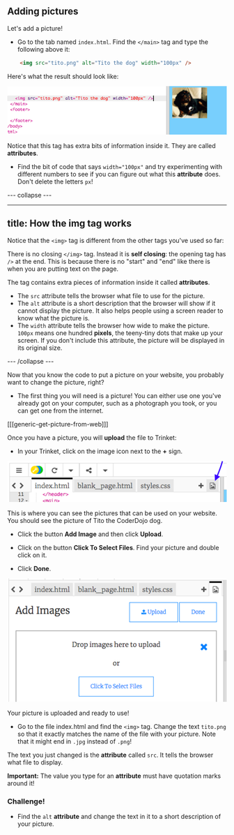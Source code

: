 ## Adding pictures

Let's add a picture!

- Go to the tab named `index.html`. Find the `</main>` tag and type the following above it: 

```html
    <img src="tito.png" alt="Tito the dog" width="100px" />
```

Here's what the result should look like:
    
![Image code and picture of Tito](images/egImgCodeTito.png)

Notice that this tag has extra bits of information inside it. They are called **attributes**.

- Find the bit of code that says `width="100px"` and try experimenting with different numbers to see if you can figure out what this **attribute** does. Don't delete the letters `px`!

--- collapse ---

---
title: How the img tag works
---

Notice that the `<img>` tag is different from the other tags you've used so far: 

There is no closing `</img>` tag. Instead it is **self closing**: the opening tag has `/>` at the end. This is because there is no "start" and "end" like there is when you are putting text on the page. 

The tag contains extra pieces of information inside it called **attributes**. 
- The `src` attribute tells the browser what file to use for the picture. 
- The `alt` attribute is a short description that the browser will show if it cannot display the picture. It also helps people using a screen reader to know what the picture is.
- The `width` attribute tells the browser how wide to make the picture. `100px` means one hundred **pixels**, the teeny-tiny dots that make up your screen. If you don't include this attribute, the picture will be displayed in its original size.

--- /collapse ---

Now that you know the code to put a picture on your website, you probably want to change the picture, right?

- The first thing you will need is a picture! You can either use one you've already got on your computer, such as a photograph you took, or you can get one from the internet.

[[[generic-get-picture-from-web]]]

Once you have a picture, you will **upload** the file to Trinket: 

- In your Trinket, click on the image icon next to the **+** sign. 

![The image icon](images/tktImageIconArrow.png)

This is where you can see the pictures that can be used on your website. You should see the picture of Tito the CoderDojo dog.

- Click the button **Add Image** and then click **Upload**. 

- Click on the button **Click To Select Files**. Find your picture and double click on it. 

- Click **Done**.

![Image upload area](images/tktUploadImages.png)

Your picture is uploaded and ready to use!

- Go to the file index.html and find the `<img>` tag. Change the text `tito.png` so that it exactly matches the name of the file with your picture. Note that it might end in `.jpg` instead of `.png`!

The text you just changed is the **attribute** called `src`. It tells the browser what file to display.

**Important:** The value you type for an **attribute** must have quotation marks around it!

### Challenge!
- Find the `alt` **attribute** and change the text in it to a short description of your picture. 





